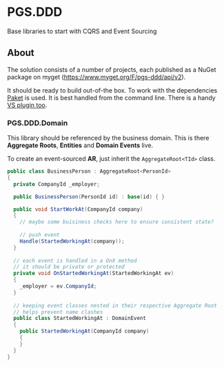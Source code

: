 # PGS.DDD

Base libraries to start with CQRS and Event Sourcing

## About

The solution consists of a number of projects, each published as a NuGet package on myget (https://www.myget.org/F/pgs-ddd/api/v2).

It should be ready to build out-of-the box. To work with the dependencies [Paket](http://fsprojects.github.io/Paket/) is used. 
It is best handled from the command line. There is a handy [VS plugin too](https://visualstudiogallery.msdn.microsoft.com/ce104917-e8b3-4365-9490-8432c6e75c36).

### PGS.DDD.Domain

This library should be referenced by the business domain. This is there **Aggregate Roots**, **Entities** and **Domain Events** live.

To create an event-sourced **AR**, just inherit the `AggregateRoot<TId>` class.

``` c#
public class BusinessPerson : AggregateRoot<PersonId>
{ 
  private CompanyId _employer;

  public BusinessPerson(PersonId id) : base(id) { }

  public void StartWorkAt(CompanyId company)
  {
    // maybe some buisiness checks here to ensure consistent state?
  
    // push event
    Handle(StartedWorkingAt(company));
  }
  
  // each event is handled in a OnX method
  // it should be private or protected
  private void OnStartedWorkingAt(StartedWorkingAt ev)
  {
    _employer = ev.CompanyId;
  }
  
  // keeping event classes nested in their respective Aggregate Root
  // helps prevent name clashes
  public class StartedWorkingAt : DomainEvent
  {
    public StartedWorkingAt(CompanyId company)
    {
    }
  }
}
```
